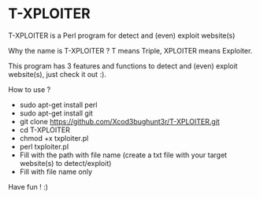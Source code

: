 # T-XPLOITER
T-XPLOITER is a Perl program for detect and (even) exploit website(s)  

Why the name is T-XPLOITER ?  T means Triple, XPLOITER means Exploiter.  

This program has 3 features and functions to detect and (even) exploit website(s), just check it out :).

How to use ?

- sudo apt-get install perl
- sudo apt-get install git
- git clone https://github.com/Xcod3bughunt3r/T-XPLOITER.git
- cd T-XPLOITER
- chmod +x txploiter.pl
- perl txploiter.pl
- Fill with the path with file name (create a txt file with your target website(s) to detect/exploit)
- Fill with file name only

Have fun ! :)
